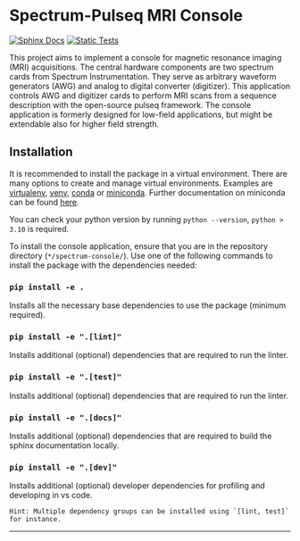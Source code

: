 # Spectrum-Pulseq MRI Console

[![Sphinx Docs](https://github.com/schote/spectrum-console/actions/workflows/docs.yml/badge.svg)](https://github.com/schote/spectrum-console/actions/workflows/docs.yml)
[![Static Tests](https://github.com/schote/spectrum-console/actions/workflows/static-tests.yml/badge.svg)](https://github.com/schote/spectrum-console/actions/workflows/static-tests.yml)

This project aims to implement a console for magnetic resonance imaging (MRI) acquisitions. The central hardware components are two spectrum cards from Spectrum Instrumentation. They serve as arbitrary waveform generators (AWG) and analog to digital converter (digitizer). This application controls AWG and digitizer cards to perform MRI scans from a sequence description with the open-source pulseq framework. The console application is formerly designed for low-field applications, but might be extendable also for higher field strength.

## Installation

It is recommended to install the package in a virtual environment. There are many options to create and manage virtual environments. Examples are [virtualenv](https://mothergeo-py.readthedocs.io/en/latest/development/how-to/venv-win.html), [venv](https://docs.python.org/3/library/venv.html), [conda](https://docs.conda.io/projects/conda/en/stable/) or [miniconda](https://docs.conda.io/en/latest/miniconda.html). Further documentation on miniconda can be found [here](https://conda.io/projects/conda/en/stable/user-guide/install/index.html).

You can check your python version by running `python --version`, `python > 3.10` is required.

To install the console application, ensure that you are in the repository directory (`*/spectrum-console/`). Use one of the following commands to install the package with the dependencies needed:

### `pip install -e .`

Installs all the necessary base dependencies to use the package (minimum required).

### `pip install -e ".[lint]"`

Installs additional (optional) dependencies that are required to run the linter.

### `pip install -e ".[test]"`

Installs additional (optional) dependencies that are required to run the linter.

### `pip install -e ".[docs]"`

Installs additional (optional) dependencies that are required to build the sphinx documentation locally.

### `pip install -e ".[dev]"`

Installs additional (optional) developer dependencies for profiling and developing in vs code.


    Hint: Multiple dependency groups can be installed using `[lint, test]` for instance.

---
